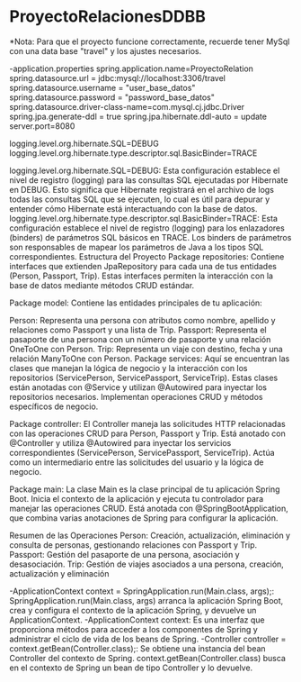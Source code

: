# ProyectoRelacionesDDBB
*Nota: Para que el proyecto funcione correctamente, recuerde tener MySql con una data base "travel" y los ajustes necesarios.

-application.properties
spring.application.name=ProyectoRelation
spring.datasource.url = jdbc:mysql://localhost:3306/travel
spring.datasource.username = "user_base_datos"
spring.datasource.password = "password_base_datos"
spring.datasource.driver-class-name=com.mysql.cj.jdbc.Driver
spring.jpa.generate-ddl = true
spring.jpa.hibernate.ddl-auto = update
server.port=8080

logging.level.org.hibernate.SQL=DEBUG
logging.level.org.hibernate.type.descriptor.sql.BasicBinder=TRACE

logging.level.org.hibernate.SQL=DEBUG:
Esta configuración establece el nivel de registro (logging) para las consultas SQL ejecutadas por Hibernate en DEBUG. Esto significa que Hibernate registrará en el archivo de logs todas las consultas SQL que se ejecuten, lo cual es útil para depurar y entender cómo Hibernate está interactuando con la base de datos.
logging.level.org.hibernate.type.descriptor.sql.BasicBinder=TRACE:
Esta configuración establece el nivel de registro (logging) para los enlazadores (binders) de parámetros SQL básicos en TRACE. Los binders de parámetros son responsables de mapear los parámetros de Java a los tipos SQL correspondientes.
Estructura del Proyecto
Package repositories:
Contiene interfaces que extienden JpaRepository para cada una de tus entidades (Person, Passport, Trip). Estas interfaces permiten la interacción con la base de datos mediante métodos CRUD estándar.

Package model:
Contiene las entidades principales de tu aplicación:

Person: Representa una persona con atributos como nombre, apellido y relaciones como Passport y una lista de Trip.
Passport: Representa el pasaporte de una persona con un número de pasaporte y una relación OneToOne con Person.
Trip: Representa un viaje con destino, fecha y una relación ManyToOne con Person.
Package services:
Aquí se encuentran las clases que manejan la lógica de negocio y la interacción con los repositorios (ServicePerson, ServicePassport, ServiceTrip). Estas clases están anotadas con @Service y utilizan @Autowired para inyectar los repositorios necesarios. Implementan operaciones CRUD y métodos específicos de negocio.

Package controller:
El Controller maneja las solicitudes HTTP relacionadas con las operaciones CRUD para Person, Passport y Trip. Está anotado con @Controller y utiliza @Autowired para inyectar los servicios correspondientes (ServicePerson, ServicePassport, ServiceTrip). Actúa como un intermediario entre las solicitudes del usuario y la lógica de negocio.

Package main:
La clase Main es la clase principal de tu aplicación Spring Boot. Inicia el contexto de la aplicación y ejecuta tu controlador para manejar las operaciones CRUD. Está anotada con @SpringBootApplication, que combina varias anotaciones de Spring para configurar la aplicación.

Resumen de las Operaciones
Person: Creación, actualización, eliminación y consulta de personas, gestionando relaciones con Passport y Trip.
Passport: Gestión del pasaporte de una persona, asociación y desasociación.
Trip: Gestión de viajes asociados a una persona, creación, actualización y eliminación

-ApplicationContext context = SpringApplication.run(Main.class, args);: SpringApplication.run(Main.class, args) arranca la aplicación Spring Boot, crea y configura el contexto de la aplicación Spring, y devuelve un ApplicationContext.
-ApplicationContext context: Es una interfaz que proporciona métodos para acceder a los componentes de Spring y administrar el ciclo de vida de los beans de Spring.
-Controller controller = context.getBean(Controller.class);: Se obtiene una instancia del bean Controller del contexto de Spring. context.getBean(Controller.class) busca en el contexto de Spring un bean de tipo Controller y lo devuelve.
